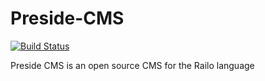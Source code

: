 Preside-CMS
===========

[![Build Status](https://travis-ci.org/pixl8/Preside-CMS.svg?branch=master)](https://travis-ci.org/pixl8/Preside-CMS)

Preside CMS is an open source CMS for the Railo language
